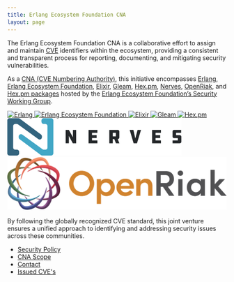 ```yaml
---
title: Erlang Ecosystem Foundation CNA
layout: page
---
```


The Erlang Ecosystem Foundation CNA is a collaborative
effort to assign and maintain [CVE](https://www.cve.org/) identifiers within the
ecosystem, providing a consistent and transparent process for reporting,
documenting, and mitigating security vulnerabilities.

As a [CNA (CVE Numbering Authority)](https://www.cve.org/programorganization/cnas),
this initiative encompasses [Erlang](https://www.erlang.org/), [Erlang Ecosystem Foundation](https://erlef.org/),
[Elixir](https://elixir-lang.org/), [Gleam](https://gleam.run/), [Hex.pm](https://hex.pm),
[Nerves](https://nerves-project.org/), [OpenRiak](https://openriak.org/),
and [Hex.pm packages](https://hex.pm/packages) hosted by the
[Erlang Ecosystem Foundation’s Security Working Group](https://erlef.org/wg/security).

<p class="members mt-5 mb-5">
  <a href="https://www.erlang.org/">
    <img src="/assets/img/erlang-logo.svg" alt="Erlang" />
  </a>
  <a href="https://erlef.org/">
    <img src="/assets/img/eef-logo.svg" alt="Erlang Ecosystem Foundation" />
  </a>
  <a href="https://elixir-lang.org/">
    <img src="/assets/img/elixir-logo.png" alt="Elixir" />
  </a>
  <a href="https://gleam.run/">
    <img src="/assets/img/gleam-logo.svg" alt="Gleam" />
  </a>
  <a href="https://hex.pm/">
    <img src="/assets/img/hex-logo.png" alt="Hex.pm" />
  </a>
  <a href="https://nerves-project.org/">
    <img src="/assets/img/nerves-logo.svg" alt="Nerves" />
  </a>
  <a href="https://openriak.org/">
    <img src="/assets/img/openriak-logo.png" alt="OpenRiak" />
  </a>
</p>

By following the globally recognized CVE standard, this joint venture ensures a
unified approach to identifying and addressing security issues across these
communities.

* [Security Policy](./security-policy)
* [CNA Scope](./scope)
* [Contact](./contact)
* [Issued CVE's](./cves/)
